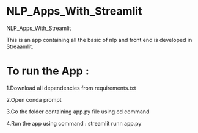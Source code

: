 # NLP_Apps_With_Streamlit
NLP_Apps_With_Streamlit

This is an app containing all the basic of nlp and front end is developed in Streaamlit.

# To run the App :
1.Download all dependencies from requirements.txt

2.Open conda prompt

3.Go the folder containing app.py file using cd command

4.Run the app using command : streamlit runn app.py
